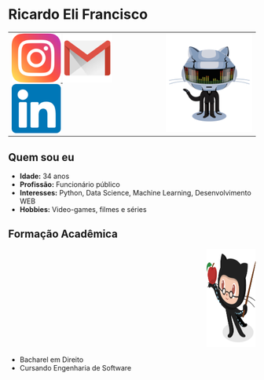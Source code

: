 # Ricardo Eli Francisco

<table width="100%">
  <tr>
    <!-- Coluna para ícones de redes sociais -->
    <td valign="middle" align="left">
      <a href="https://www.instagram.com/ricardoelif">
        <img src="https://github.com/Ricardoelif/Ricardoelif/blob/main/imgs/instagram.png" width="100" height="100" alt="Instagram"/>
      </a>
      <a href="mailto:contato@ricardoelca">
        <img src="https://github.com/Ricardoelif/Ricardoelif/blob/main/imgs/email.png" width="100" height="100" alt="Email"/>
      </a>
      <a href="https://www.linkedin.com/in/ricardoelif">
        <img src="https://github.com/Ricardoelif/Ricardoelif/blob/main/imgs/linkedin.png" width="100" height="100" alt="LinkedIn"/>
      </a>
    </td>
    <!-- Coluna para a imagem daftpunkcat -->
    <td valign="middle" align="right">
      <img src="https://github.com/Ricardoelif/Ricardoelif/blob/main/imgs/daftpunktocat-thomas.gif" width="180" height="200" alt="Imagem de perfil estilizada"/>
    </td>
  </tr>
</table>

## Quem sou eu

- **Idade:** 34 anos
- **Profissão:** Funcionário público
- **Interesses:** Python, Data Science, Machine Learning, Desenvolvimento WEB
- **Hobbies:** Video-games, filmes e séries

## Formação Acadêmica

<p align="right">
  <img src="https://github.com/Ricardoelif/Ricardoelif/blob/main/imgs/estudioso.png" width="100" height="200" alt="Imagem de estudo"/>
</p>

- Bacharel em Direito
- Cursando Engenharia de Software
